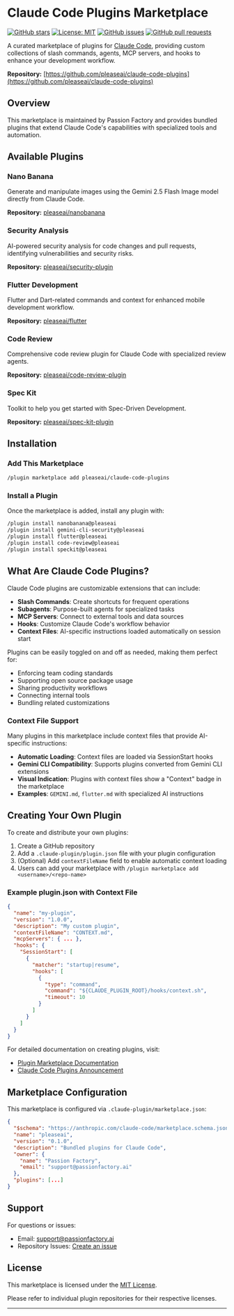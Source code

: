 # Claude Code Plugins Marketplace

[![GitHub stars](https://img.shields.io/github/stars/pleaseai/claude-code-plugins?style=social)](https://github.com/pleaseai/claude-code-plugins)
[![License: MIT](https://img.shields.io/badge/License-MIT-yellow.svg)](https://opensource.org/licenses/MIT)
[![GitHub issues](https://img.shields.io/github/issues/pleaseai/claude-code-plugins)](https://github.com/pleaseai/claude-code-plugins/issues)
[![GitHub pull requests](https://img.shields.io/github/issues-pr/pleaseai/claude-code-plugins)](https://github.com/pleaseai/claude-code-plugins/pulls)

A curated marketplace of plugins for [Claude Code](https://www.anthropic.com/news/claude-code-plugins), providing custom collections of slash commands, agents, MCP servers, and hooks to enhance your development workflow.

**Repository:** [https://github.com/pleaseai/claude-code-plugins](https://github.com/pleaseai/claude-code-plugins)

## Overview

This marketplace is maintained by Passion Factory and provides bundled plugins that extend Claude Code's capabilities with specialized tools and automation.

## Available Plugins

### Nano Banana
Generate and manipulate images using the Gemini 2.5 Flash Image model directly from Claude Code.

**Repository:** [pleaseai/nanobanana](https://github.com/pleaseai/nanobanana)

### Security Analysis
AI-powered security analysis for code changes and pull requests, identifying vulnerabilities and security risks.

**Repository:** [pleaseai/security-plugin](https://github.com/pleaseai/security-plugin)

### Flutter Development
Flutter and Dart-related commands and context for enhanced mobile development workflow.

**Repository:** [pleaseai/flutter](https://github.com/pleaseai/flutter)

### Code Review
Comprehensive code review plugin for Claude Code with specialized review agents.

**Repository:** [pleaseai/code-review-plugin](https://github.com/pleaseai/code-review-plugin)

### Spec Kit
Toolkit to help you get started with Spec-Driven Development.

**Repository:** [pleaseai/spec-kit-plugin](https://github.com/pleaseai/spec-kit-plugin)

## Installation

### Add This Marketplace

```bash
/plugin marketplace add pleaseai/claude-code-plugins
```

### Install a Plugin

Once the marketplace is added, install any plugin with:

```bash
/plugin install nanobanana@pleaseai
/plugin install gemini-cli-security@pleaseai
/plugin install flutter@pleaseai
/plugin install code-review@pleaseai
/plugin install speckit@pleaseai
```

## What Are Claude Code Plugins?

Claude Code plugins are customizable extensions that can include:

- **Slash Commands**: Create shortcuts for frequent operations
- **Subagents**: Purpose-built agents for specialized tasks
- **MCP Servers**: Connect to external tools and data sources
- **Hooks**: Customize Claude Code's workflow behavior
- **Context Files**: AI-specific instructions loaded automatically on session start

Plugins can be easily toggled on and off as needed, making them perfect for:
- Enforcing team coding standards
- Supporting open source package usage
- Sharing productivity workflows
- Connecting internal tools
- Bundling related customizations

### Context File Support

Many plugins in this marketplace include context files that provide AI-specific instructions:

- **Automatic Loading**: Context files are loaded via SessionStart hooks
- **Gemini CLI Compatibility**: Supports plugins converted from Gemini CLI extensions
- **Visual Indication**: Plugins with context files show a "Context" badge in the marketplace
- **Examples**: `GEMINI.md`, `flutter.md` with specialized AI instructions

## Creating Your Own Plugin

To create and distribute your own plugins:

1. Create a GitHub repository
2. Add a `.claude-plugin/plugin.json` file with your plugin configuration
3. (Optional) Add `contextFileName` field to enable automatic context loading
4. Users can add your marketplace with `/plugin marketplace add <username>/<repo-name>`

### Example plugin.json with Context File

```json
{
  "name": "my-plugin",
  "version": "1.0.0",
  "description": "My custom plugin",
  "contextFileName": "CONTEXT.md",
  "mcpServers": { ... },
  "hooks": {
    "SessionStart": [
      {
        "matcher": "startup|resume",
        "hooks": [
          {
            "type": "command",
            "command": "${CLAUDE_PLUGIN_ROOT}/hooks/context.sh",
            "timeout": 10
          }
        ]
      }
    ]
  }
}
```

For detailed documentation on creating plugins, visit:
- [Plugin Marketplace Documentation](https://docs.claude.com/en/docs/claude-code/plugin-marketplaces#github-repositories)
- [Claude Code Plugins Announcement](https://www.anthropic.com/news/claude-code-plugins)

## Marketplace Configuration

This marketplace is configured via `.claude-plugin/marketplace.json`:

```json
{
  "$schema": "https://anthropic.com/claude-code/marketplace.schema.json",
  "name": "pleaseai",
  "version": "0.1.0",
  "description": "Bundled plugins for Claude Code",
  "owner": {
    "name": "Passion Factory",
    "email": "support@passionfactory.ai"
  },
  "plugins": [...]
}
```

## Support

For questions or issues:
- Email: support@passionfactory.ai
- Repository Issues: [Create an issue](https://github.com/pleaseai/claude-code-plugins/issues)

## License

This marketplace is licensed under the [MIT License](LICENSE).

Please refer to individual plugin repositories for their respective licenses.

---

